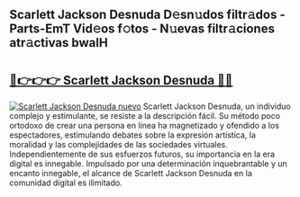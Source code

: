 ## Scarlett Jackson Desnuda D𝚎sn𝚞dos filtr𝚊dos - Parts-EmT Vid𝚎os f𝚘tos - N𝚞evas filtr𝚊ciones atr𝚊ctivas bwalH

# <h2><a href="http://mb10p0.tromn.icu/?c=Scarlett+Jackson+Desnuda">🔗👉👉👉 Scarlett Jackson Desnuda 🔗🔗</a></h2>

[![Scarlett Jackson Desnuda nuevo](https://i.imgur.com/pEAQMta.gif)](http://mb10p0.tromn.icu/?c=Scarlett+Jackson+Desnuda)
Scarlett Jackson Desnuda, un individuo complejo y estimulante, se resiste a la descripción fácil. Su método poco ortodoxo de crear una persona en línea ha magnetizado y ofendido a los espectadores, estimulando debates sobre la expresión artística, la moralidad y las complejidades de las sociedades virtuales. Independientemente de sus esfuerzos futuros, su importancia en la era digital es innegable. Impulsado por una determinación inquebrantable y un encanto innegable, el alcance de Scarlett Jackson Desnuda en la comunidad digital es ilimitado.
